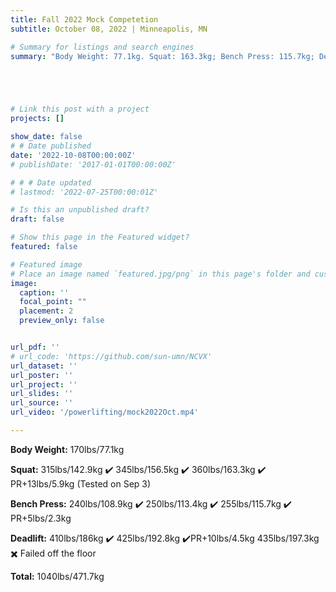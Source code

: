 ```yaml
---
title: Fall 2022 Mock Competetion 
subtitle: October 08, 2022 | Minneapolis, MN

# Summary for listings and search engines
summary: "Body Weight: 77.1kg. Squat: 163.3kg; Bench Press: 115.7kg; Deadlift: 192.8kg. Total 471.7kg. "





# Link this post with a project
projects: []

show_date: false
# # Date published
date: '2022-10-08T00:00:00Z'
# publishDate: '2017-01-01T00:00:00Z'

# # # Date updated
# lastmod: '2022-07-25T00:00:01Z'

# Is this an unpublished draft?
draft: false

# Show this page in the Featured widget?
featured: false

# Featured image
# Place an image named `featured.jpg/png` in this page's folder and customize its options here.
image:
  caption: ''
  focal_point: ""
  placement: 2
  preview_only: false


url_pdf: ''
# url_code: 'https://github.com/sun-umn/NCVX'
url_dataset: ''
url_poster: ''
url_project: ''
url_slides: ''
url_source: ''
url_video: '/powerlifting/mock2022Oct.mp4'

---
```


**Body Weight:** 170lbs/77.1kg

**Squat:**
315lbs/142.9kg ✔️ 345lbs/156.5kg ✔️ 360lbs/163.3kg ✔️ PR+13lbs/5.9kg (Tested on Sep 3)

**Bench Press:**
240lbs/108.9kg ✔️ 250lbs/113.4kg ✔️ 255lbs/115.7kg ✔️ PR+5lbs/2.3kg

**Deadlift:**
410lbs/186kg ✔️ 425lbs/192.8kg ✔️PR+10lbs/4.5kg 435lbs/197.3kg ✖️ Failed off the floor

**Total:** 1040lbs/471.7kg